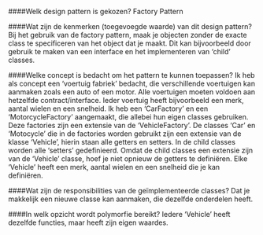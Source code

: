 ####Welk design pattern is gekozen?
Factory Pattern

####Wat zijn de kenmerken (toegevoegde waarde) van dit design pattern?
Bij het gebruik van de factory pattern, maak je objecten zonder de exacte class te specificeren van het object dat je maakt. Dit kan bijvoorbeeld door gebruik te maken van een interface en het implementeren van ‘child’ classes.

####Welke concept is bedacht om het pattern te kunnen toepassen?
Ik heb als concept een ‘voertuig fabriek’ bedacht, die verschillende voertuigen kan aanmaken zoals een auto of een motor. Alle voertuigen moeten voldoen aan hetzelfde contract/interface. Ieder voertuig heeft bijvoorbeeld een merk, aantal wielen en een snelheid.
Ik heb een ‘CarFactory’ en een ‘MotorcycleFactory’ aangemaakt, die allebei hun eigen classes gebruiken. Deze factories zijn een extensie van de ‘VehicleFactory’. De classes ‘Car’ en ‘Motocycle’ die in de factories worden gebruikt zijn een extensie van de klasse ‘Vehicle’, hierin staan alle getters en setters. In de child classes worden alle ‘setters’ gedefinieerd. Omdat de child classes een extensie zijn van de ‘Vehicle’ classe, hoef je niet opnieuw de getters te definiëren. Elke ‘Vehicle’ heeft een merk, aantal wielen en een snelheid die je kan definiëren.

####Wat zijn de responsibilities van de geïmplementeerde classes?
Dat je makkelijk een nieuwe classe kan aanmaken, die dezelfde onderdelen heeft.

####In welk opzicht wordt polymorfie bereikt?
Iedere ‘Vehicle’ heeft dezelfde functies, maar heeft zijn eigen waardes.

